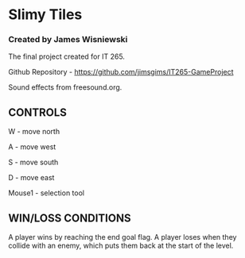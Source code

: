 # Slimy Tiles
### Created by James Wisniewski
The final project created for IT 265.

Github Repository - https://github.com/jimsgims/IT265-GameProject

Sound effects from freesound.org.

## CONTROLS

W - move north

A - move west

S - move south

D - move east

Mouse1 - selection tool

## WIN/LOSS CONDITIONS

A player wins by reaching the end goal flag. A player loses when they collide with an enemy, which puts them back at the start of the level.
